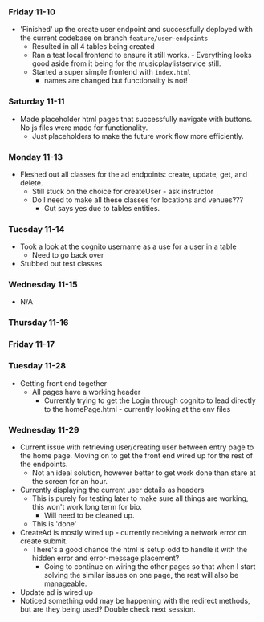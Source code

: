 ### Friday 11-10
* 'Finished' up the create user endpoint and successfully deployed with the current codebase on branch `feature/user-endpoints`
  * Resulted in all 4 tables being created
  * Ran a test local frontend to ensure it still works. - Everything looks good aside from it being for the musicplaylistservice still.
  * Started a super simple frontend with `index.html` 
    * names are changed but functionality is not!

### Saturday 11-11
* Made placeholder html pages that successfully navigate with buttons. No js files were made for functionality. 
  * Just placeholders to make the future work flow more efficiently. 

### Monday 11-13
* Fleshed out all classes for the ad endpoints: create, update, get, and delete.
  * Still stuck on the choice for createUser - ask instructor
  * Do I need to make all these classes for locations and venues???
    * Gut says yes due to tables entities.


### Tuesday 11-14
* Took a look at the cognito username as a use for a user in a table
  * Need to go back over
* Stubbed out test classes


### Wednesday 11-15
* N/A

### Thursday 11-16

### Friday 11-17

### Tuesday 11-28
* Getting front end together
  * All pages have a working header
    * Currently trying to get the Login through cognito to lead directly to the homePage.html - currently looking at the env files


### Wednesday 11-29
* Current issue with retrieving user/creating user between entry page to the home page. Moving on to get the front end wired up for the rest of the endpoints.
  * Not an ideal solution, however better to get work done than stare at the screen for an hour.
* Currently displaying the current user details as headers 
  * This is purely for testing later to make sure all things are working, this won't work long term for bio.
    * Will need to be cleaned up.
  * This is 'done'
* CreateAd is mostly wired up - currently receiving a network error on create submit.
  * There's a good chance the html is setup odd to handle it with the hidden error and error-message placement?
      * Going to continue on wiring the other pages so that when I start solving the similar issues on one page, the rest will also be manageable.
* Update ad is wired up
* Noticed something odd may be happening with the redirect methods, but are they being used? Double check next session.